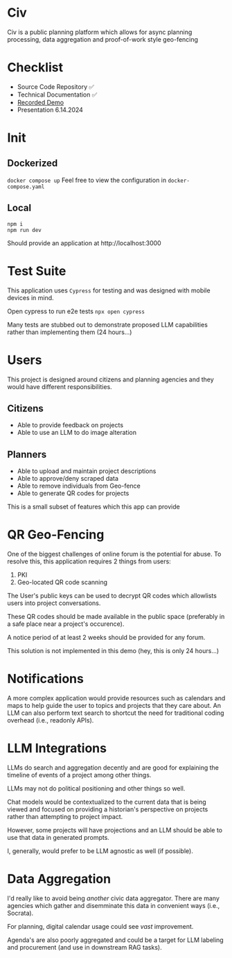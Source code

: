# Civ
Civ is a public planning platform which allows for async planning processing, data aggregation and proof-of-work style geo-fencing

# Checklist
- Source Code Repository ✅
- Technical Documentation ✅
- [Recorded Demo](https://www.loom.com/share/2a1e7adf899d47e59722ce3921d9f0ff)
- Presentation 6.14.2024

# Init
## Dockerized
```docker compose up```
Feel free to view the configuration in `docker-compose.yaml`
## Local
```
npm i
npm run dev
```

Should provide an application at http://localhost:3000

# Test Suite
This application uses `Cypress` for testing and was designed with mobile devices
in mind.

Open cypress to run e2e tests
```npx open cypress```

Many tests are stubbed out to demonstrate proposed LLM capabilities rather than implementing them (24 hours...)

# Users
This project is designed around citizens and planning agencies and they would have different responsibilities.
## Citizens
- Able to provide feedback on projects
- Able to use an LLM to do image alteration
## Planners
- Able to upload and maintain project descriptions
- Able to approve/deny scraped data
- Able to remove individuals from Geo-fence
- Able to generate QR codes for projects

This is a small subset of features which this app can provide

# QR Geo-Fencing
One of the biggest challenges of online forum is the potential for abuse.
To resolve this, this application requires 2 things from users:
1. PKI
2. Geo-located QR code scanning

The User's public keys can be used to decrypt QR codes which allowlists users into project conversations.

These QR codes should be made available in the public space (preferably in a safe place near a project's occurence).

A notice period of at least 2 weeks should be provided for any forum.

This solution is not implemented in this demo (hey, this is only 24 hours...)

# Notifications
A more complex application would provide resources such as calendars and maps to help guide the user to topics and projects that they care about. An LLM can also perform text search to shortcut the need for traditional coding overhead (i.e., readonly APIs).

# LLM Integrations
LLMs do search and aggregation decently and are good for explaining the timeline of events of a project among other things.

LLMs may not do political positioning and other things so well.

Chat models would be contextualized to the current data that is being viewed and focused on providing a historian's perspective on projects rather than attempting to project impact.

However, some projects will have projections and an LLM should be able to use that data in generated prompts.

I, generally, would prefer to be LLM agnostic as well (if possible).

# Data Aggregation
I'd really like to avoid being *another* civic data aggregator. There are many agencies which gather and disemminate this data in convenient ways (i.e., Socrata).

For planning, digital calendar usage could see *vast* improvement.

Agenda's are also poorly aggregated and could be a target for LLM labeling and procurement (and use in downstream RAG tasks).